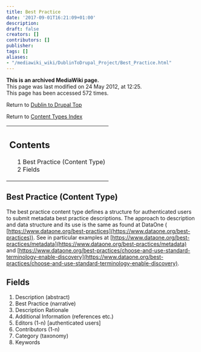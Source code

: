 ```yaml
---
title: Best Practice
date: '2017-09-01T16:21:09+01:00'
description: 
draft: false
creators: []
contributors: []
publisher: 
tags: []
aliases:
- "/mediawiki_wiki/DublinToDrupal_Project/Best_Practice.html"
---
```


 **This is an archived MediaWiki page.**  
This page was last modified on 24 May 2012, at 12:25.  
This page has been accessed 572 times.

Return to [Dublin to Drupal Top](/mediawiki_wiki/DublinToDrupal_Project)

Return to [Content Types Index](/index.php?title=DublinToDrupal_Project/ContentTypes&action=edit&redlink=1 "DublinToDrupal Project/ContentTypes (page does not exist)")

<table id="toc" class="toc">
  <tr>
    <td>
      <div id="toctitle">
        <h2>Contents</h2>
      </div>
      <ul>
        <li class="toclevel-1 tocsection-1"><a href="#Best_Practice_.28Content_Type.29"><span class="tocnumber">1</span> <span class="toctext">Best Practice (Content Type)</span></a></li>
        <li class="toclevel-1 tocsection-2"><a href="#Fields"><span class="tocnumber">2</span> <span class="toctext">Fields</span></a></li>
      </ul>
    </td>
  </tr>
</table>


## Best Practice (Content Type) 

The best practice content type defines a structure for authenticated users to submit metadata best practice descriptions. The approach to description and data structure and its use is the same as found at DataOne ( [https://www.dataone.org/best-practices](https://www.dataone.org/best-practices)). See in particular examples at [https://www.dataone.org/best-practices/metadata](https://www.dataone.org/best-practices/metadata) and [https://www.dataone.org/best-practices/choose-and-use-standard-terminology-enable-discovery](https://www.dataone.org/best-practices/choose-and-use-standard-terminology-enable-discovery).

## Fields 

1. Description (abstract)
2. Best Practice (narrative)
3. Description Rationale
4. Additional Information (references etc.)
5. Editors (1-n) [authenticated users]
6. Contributors (1-n)
7. Category (taxonomy)
8. Keywords

